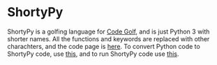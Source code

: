 # ShortyPy

ShortyPy is a golfing language for [Code Golf](https://codegolf.stackexchange.com), and is just Python 3 with shorter names. All the functions and keywords are replaced with other charachters, and the code page is [here](https://github.com/nedla2004/ShortyPy/blob/master/codePage.md). To convert Python code to ShortyPy code, use [this](https://github.com/nedla2004/ShortyPy/blob/master/pythonToShortyPy.py), and to run ShortyPy code use [this](https://github.com/nedla2004/ShortyPy/blob/master/ShortyPy.py).
